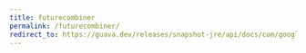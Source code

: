 ```yaml
---
title: futurecombiner
permalink: /futurecombiner/
redirect_to: https://guava.dev/releases/snapshot-jre/api/docs/com/google/common/util/concurrent/Futures.FutureCombiner.html
---
```

